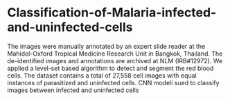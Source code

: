 # Classification-of-Malaria-infected-and-uninfected-cells
 The images were manually annotated by an expert slide reader at the Mahidol-Oxford Tropical Medicine Research Unit in Bangkok, Thailand. The de-identified images and annotations are archived at NLM (IRB#12972). We applied a level-set based algorithm to detect and segment the red blood cells. The dataset contains a total of 27,558 cell images with equal instances of parasitized and uninfected cells.  CNN modeli sued to classify images between infected and uninfected cells
